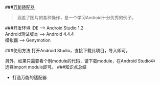 ###[万能适配器](https://github.com/castial/android-samples/tree/master/powerfuladapter)
>涵盖了图片的各种操作，是一个学习Android十分优秀的例子。


###开发环境
IDE --> Android Studio 1.2  
Android测试版本 --> Android 4.4.4  
模拟器 --> Genymotion

###使用方法
打开Android Studio，直接下载此项目，导入即可。  

另外，如果只需要看个别module的代码，请下载module，在Android Studio中选择import module即可。
###知识点总结
* 打造万能的适配器